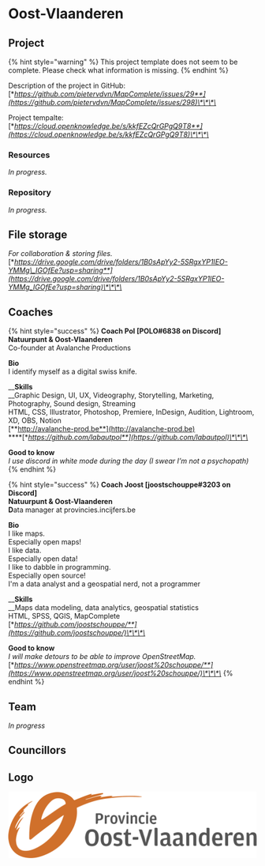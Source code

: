 # Oost-Vlaanderen

## Project

{% hint style="warning" %}
This project template does not seem to be complete. Please check what information is missing.
{% endhint %}

Description of the project in GitHub: [**https://github.com/pietervdvn/MapComplete/issues/29**](https://github.com/pietervdvn/MapComplete/issues/298)\*\*\*\*

Project tempalte: [**https://cloud.openknowledge.be/s/kkfEZcQrGPgQ9T8**](https://cloud.openknowledge.be/s/kkfEZcQrGPgQ9T8)\*\*\*\*

### Resources

_In progress._

### Repository

_In progress._

## File storage

_For collaboration & storing files._  
[**https://drive.google.com/drive/folders/1B0sApYy2-5SRgxYP1IEO-YMMg\_IGOfEe?usp=sharing**](https://drive.google.com/drive/folders/1B0sApYy2-5SRgxYP1IEO-YMMg_IGOfEe?usp=sharing)\*\*\*\*

## Coaches

{% hint style="success" %}
**Coach Pol \[POLO\#6838 on Discord\]  
Natuurpunt & Oost-Vlaanderen**  
Co-founder at Avalanche Productions  
  
**Bio**  
I identify myself as a digital swiss knife.  
  
__**Skills**  
__Graphic Design, UI, UX, Videography, Storytelling, Marketing, Photography, Sound design, Streaming  
HTML, CSS, Illustrator, Photoshop, Premiere, InDesign, Audition, Lightroom, XD, OBS, Notion  
[**http://avalanche-prod.be**](http://avalanche-prod.be)  
****[**https://github.com/labautpol**](https://github.com/labautpol)\*\*\*\*

**Good to know**  
_I use discord in white mode during the day \(I swear I’m not a psychopath\)_
{% endhint %}

{% hint style="success" %}
**Coach Joost \[joostschouppe\#3203 on Discord\]  
Natuurpunt & Oost-Vlaanderen  
D**ata manager at provincies.incijfers.be  
  
**Bio**  
I like maps.  
Especially open maps!  
I like data.  
Especially open data!  
I like to dabble in programming.  
Especially open source!  
I'm a data analyst and a geospatial nerd, not a programmer  
  
__**Skills**  
__Maps data modeling, data analytics, geospatial statistics  
HTML, SPSS, QGIS, MapComplete  
[**https://github.com/joostschouppe/**](https://github.com/joostschouppe/)\*\*\*\*

**Good to know**  
_I will make detours to be able to improve OpenStreetMap._  
[**https://www.openstreetmap.org/user/joost%20schouppe/**](https://www.openstreetmap.org/user/joost%20schouppe/)\*\*\*\*
{% endhint %}

## Team

_In progress_

## Councillors

## Logo

![Logo Oost-Vlaanderen](../.gitbook/assets/provincie-oostvlaanderen-logo.svg)


